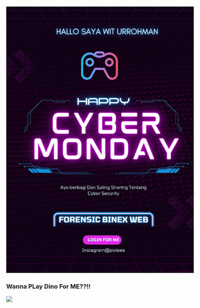 ![](https://github.com/Cpixiee/Cpixiee/blob/main/Ungu%20Futuristic%20Cyber%20Monday%20Flyer.png)
### Wanna PLay Dino For ME??!! ###
![](https://github.com/saadeghi/saadeghi/blob/master/dino.gif)
